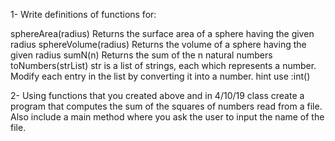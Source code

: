 1-  Write definitions of functions for:

sphereArea(radius) Returns the surface area of a sphere having the given radius
sphereVolume(radius) Returns the volume of a sphere having the given radius
sumN(n) Returns the sum of the n natural numbers
toNumbers(strList) str is a list of strings, each which represents a number. Modify each entry in the list by converting it into a number. hint use :int()

2- Using functions that you  created above and in 4/10/19 class  create a  program that  computes the sum of the squares of numbers read from a file. Also include a main method where you ask the user to input the name of the file.
